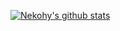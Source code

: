 [![Nekohy's github stats](https://github-readme-stats.vercel.app/api?username=Nekohy)](https://github.com/anuraghazra/github-readme-stats)
